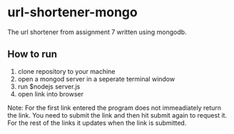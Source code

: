 # url-shortener-mongo
The url shortener from assignment 7 written using mongodb.

## How to run
1. clone repository to your machine
2. open a mongod server in a seperate terminal window
3. run $nodejs server.js
4. open link into browser

Note: For the first link entered the program does not immeadiately return the link. You need to submit the link and then hit submit again to request it. For the rest of the links it updates when the link is submitted.
